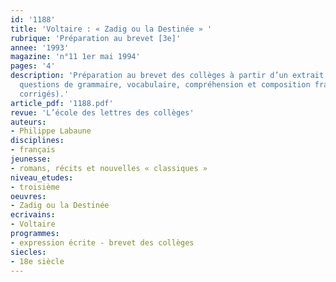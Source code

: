 ```yaml
---
id: '1188'
title: 'Voltaire : « Zadig ou la Destinée » '
rubrique: 'Préparation au brevet [3e]'
annee: '1993'
magazine: 'n°11 1er mai 1994'
pages: '4'
description: 'Préparation au brevet des collèges à partir d’un extrait de « Zadig » :
  questions de grammaire, vocabulaire, compréhension et composition française (avec
  corrigés).'
article_pdf: '1188.pdf'
revue: 'L’école des lettres des collèges'
auteurs:
- Philippe Labaune
disciplines:
- français
jeunesse:
- romans, récits et nouvelles « classiques »
niveau_etudes:
- troisième
oeuvres:
- Zadig ou la Destinée
ecrivains:
- Voltaire
programmes:
- expression écrite - brevet des collèges
siecles:
- 18e siècle
---
```

